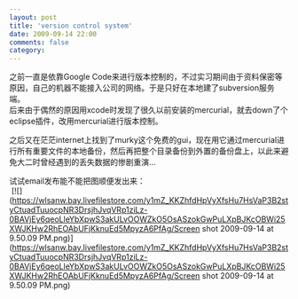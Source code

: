 ```yaml
---
layout: post
title: 'version control system'
date: 2009-09-14 22:00
comments: false
category: 
---
```

    

之前一直是依靠Google Code来进行版本控制的，不过实习期间由于资料保密等原因，自己的机器不能接入公司的网络。于是只好在本地建了subversion服务端。  
后来由于偶然的原因用xcode时发现了很久以前安装的mercurial，就去down了个eclipse插件，改用mercurial进行版本控制。
  
之后又在茫茫internet上找到了murky这个免费的gui，现在用它通过mercurial进行所有重要文件的本地备份，然后再把整个目录备份到外置的备份盘上，以此来避免大二时曾经遇到的丢失数据的惨剧重演…  
  
试试email发布能不能把图顺便发出来：  
 [![](https://wlsanw.bay.livefilestore.com/y1mZ_KKZhfdHpVyXfsHu7HsVaP3B2styCtuadTuuocpNR3DrsjhJvqVRp1ziLz-0BAVjEy6qeoLleYbXpwS3akULvOOWZkO5OsASzokGwPuLXpBJKcOBWi25XWJKHw2RhEOAbUFjKknuEd5MpyzA6PfAg/Screen shot 2009-09-14 at 9.50.09 PM.png)](https://wlsanw.bay.livefilestore.com/y1mZ_KKZhfdHpVyXfsHu7HsVaP3B2styCtuadTuuocpNR3DrsjhJvqVRp1ziLz-0BAVjEy6qeoLleYbXpwS3akULvOOWZkO5OsASzokGwPuLXpBJKcOBWi25XWJKHw2RhEOAbUFjKknuEd5MpyzA6PfAg/Screen shot 2009-09-14 at 9.50.09 PM.png)  

